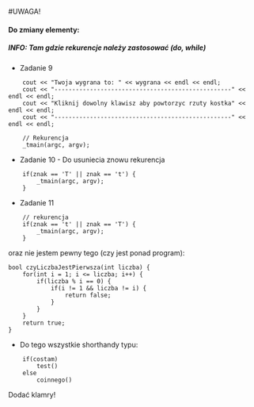 #UWAGA!

#### Do zmiany elementy:

##### INFO: Tam gdzie rekurencje należy zastosować (do, while)

- Zadanie 9
```
	cout << "Twoja wygrana to: " << wygrana << endl << endl;
	cout << "--------------------------------------------------" << endl << endl;
	cout << "Kliknij dowolny klawisz aby powtorzyc rzuty kostka" << endl << endl;
	cout << "--------------------------------------------------" << endl << endl;
```

```
	// Rekurencja
	_tmain(argc, argv);
```

- Zadanie 10 - Do usuniecia znowu rekurencja
```
	if(znak == 'T' || znak == 't') {
		_tmain(argc, argv);
	}
```

- Zadanie 11

```
	// rekurencja
	if(znak == 't' || znak == 'T') {
		_tmain(argc, argv);
	}
```

oraz nie jestem pewny tego (czy jest ponad program):

```
bool czyLiczbaJestPierwsza(int liczba) {
	for(int i = 1; i <= liczba; i++) {
		if(liczba % i == 0) {
			if(i != 1 && liczba != i) {
				return false;
			}
		}
	}
	return true;
}
```

- Do tego wszystkie shorthandy typu:
```
    if(costam)
        test()
    else
        coinnego()
```

Dodać klamry!
